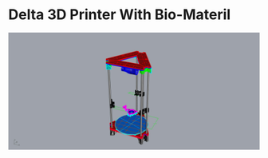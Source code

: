 # Delta 3D Printer With Bio-Materil

[![IMAGE ALT TEXT](https://github.com/y2x/DeltaPrinterWBioMaterial/blob/master/photos/animationTurn360/Animation000.jpg)](https://youtu.be/-XNRGnteBmc)